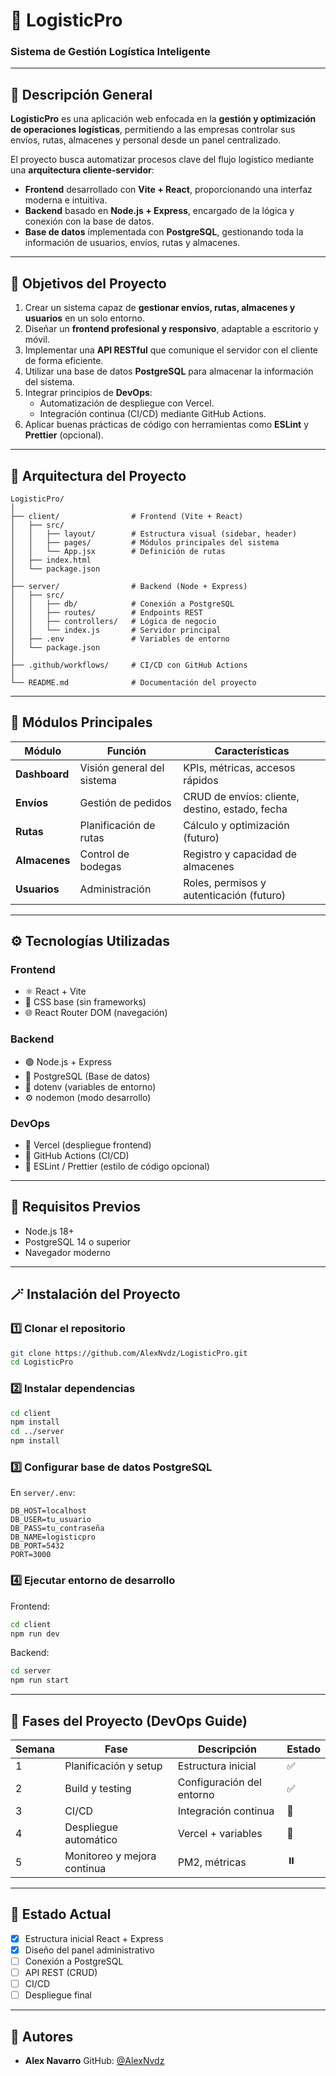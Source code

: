 # 🚚 LogisticPro

### Sistema de Gestión Logística Inteligente

---

## 🧭 **Descripción General**

**LogisticPro** es una aplicación web enfocada en la **gestión y optimización de operaciones logísticas**, permitiendo a las empresas controlar sus envíos, rutas, almacenes y personal desde un panel centralizado.

El proyecto busca automatizar procesos clave del flujo logístico mediante una **arquitectura cliente-servidor**:
- **Frontend** desarrollado con **Vite + React**, proporcionando una interfaz moderna e intuitiva.
- **Backend** basado en **Node.js + Express**, encargado de la lógica y conexión con la base de datos.
- **Base de datos** implementada con **PostgreSQL**, gestionando toda la información de usuarios, envíos, rutas y almacenes.

---

## 🎯 **Objetivos del Proyecto**

1. Crear un sistema capaz de **gestionar envíos, rutas, almacenes y usuarios** en un solo entorno.  
2. Diseñar un **frontend profesional y responsivo**, adaptable a escritorio y móvil.  
3. Implementar una **API RESTful** que comunique el servidor con el cliente de forma eficiente.  
4. Utilizar una base de datos **PostgreSQL** para almacenar la información del sistema.  
5. Integrar principios de **DevOps**:
   - Automatización de despliegue con Vercel.
   - Integración continua (CI/CD) mediante GitHub Actions.
6. Aplicar buenas prácticas de código con herramientas como **ESLint** y **Prettier** (opcional).

---

## 🧩 **Arquitectura del Proyecto**

```
LogisticPro/
│
├── client/                # Frontend (Vite + React)
│   ├── src/
│   │   ├── layout/        # Estructura visual (sidebar, header)
│   │   ├── pages/         # Módulos principales del sistema
│   │   └── App.jsx        # Definición de rutas
│   ├── index.html
│   └── package.json
│
├── server/                # Backend (Node + Express)
│   ├── src/
│   │   ├── db/            # Conexión a PostgreSQL
│   │   ├── routes/        # Endpoints REST
│   │   ├── controllers/   # Lógica de negocio
│   │   └── index.js       # Servidor principal
│   ├── .env               # Variables de entorno
│   └── package.json
│
├── .github/workflows/     # CI/CD con GitHub Actions
│
└── README.md              # Documentación del proyecto
```

---

## 🧠 **Módulos Principales**

| Módulo | Función | Características |
|--------|----------|----------------|
| **Dashboard** | Visión general del sistema | KPIs, métricas, accesos rápidos |
| **Envíos** | Gestión de pedidos | CRUD de envíos: cliente, destino, estado, fecha |
| **Rutas** | Planificación de rutas | Cálculo y optimización (futuro) |
| **Almacenes** | Control de bodegas | Registro y capacidad de almacenes |
| **Usuarios** | Administración | Roles, permisos y autenticación (futuro) |

---

## ⚙️ **Tecnologías Utilizadas**

### **Frontend**
- ⚛️ React + Vite  
- 🎨 CSS base (sin frameworks)
- 🌐 React Router DOM (navegación)

### **Backend**
- 🟢 Node.js + Express  
- 🧩 PostgreSQL (Base de datos)
- 🔐 dotenv (variables de entorno)
- ⚙️ nodemon (modo desarrollo)

### **DevOps**
- 🚀 Vercel (despliegue frontend)
- 🤖 GitHub Actions (CI/CD)
- 🧹 ESLint / Prettier (estilo de código opcional)

---

## 🧰 **Requisitos Previos**

- Node.js 18+
- PostgreSQL 14 o superior
- Navegador moderno

---

## 🪄 **Instalación del Proyecto**

### 1️⃣ Clonar el repositorio
```bash
git clone https://github.com/AlexNvdz/LogisticPro.git
cd LogisticPro
```

### 2️⃣ Instalar dependencias
```bash
cd client
npm install
cd ../server
npm install
```

### 3️⃣ Configurar base de datos PostgreSQL
En `server/.env`:
```
DB_HOST=localhost
DB_USER=tu_usuario
DB_PASS=tu_contraseña
DB_NAME=logisticpro
DB_PORT=5432
PORT=3000
```

### 4️⃣ Ejecutar entorno de desarrollo
Frontend:
```bash
cd client
npm run dev
```

Backend:
```bash
cd server
npm run start
```

---

## 🚧 **Fases del Proyecto (DevOps Guide)**

| Semana | Fase | Descripción | Estado |
|--------|------|-------------|--------|
| 1 | Planificación y setup | Estructura inicial | ✅ |
| 2 | Build y testing | Configuración del entorno | ✅ |
| 3 | CI/CD | Integración continua | 🔄 |
| 4 | Despliegue automático | Vercel + variables | 🔄 |
| 5 | Monitoreo y mejora continua | PM2, métricas | ⏸️ |

---

## 🧾 **Estado Actual**

- [x] Estructura inicial React + Express  
- [x] Diseño del panel administrativo  
- [ ] Conexión a PostgreSQL  
- [ ] API REST (CRUD)  
- [ ] CI/CD  
- [ ] Despliegue final

---

## 👥 **Autores**
- **Alex Navarro** 
  GitHub: [@AlexNvdz](https://github.com/AlexNvdz)
